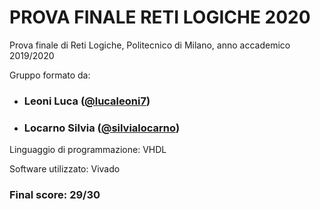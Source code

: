 # PROVA FINALE RETI LOGICHE 2020
Prova finale di Reti Logiche, Politecnico di Milano, anno accademico 2019/2020

Gruppo formato da:
- ###        Leoni Luca ([@lucaleoni7](https://github.com/lucaleoni7))
- ###        Locarno Silvia ([@silvialocarno](https://github.com/silvialocarno))

Linguaggio di programmazione: VHDL

Software utilizzato: Vivado

### Final score: 29/30
